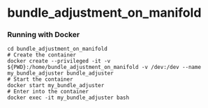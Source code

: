 # bundle_adjustment_on_manifold

### Running with Docker
```
cd bundle_adjustment_on_manifold
# Create the container
docker create --privileged -it -v ${PWD}:/home/bundle_adjustment_on_manifold -v /dev:/dev --name my_bundle_adjuster bundle_adjuster
# Start the container
docker start my_bundle_adjuster
# Enter into the container
docker exec -it my_bundle_adjuster bash
```